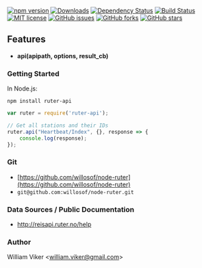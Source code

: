 [![npm version](https://badge.fury.io/js/ruter-api.svg)](https://badge.fury.io/js/ruter-api)
[![Downloads](https://img.shields.io/npm/dm/ruter-api.svg)](https://npmjs.com/ruter-api)
[![Dependency Status](https://david-dm.org/willosof/ruter-api.svg)](https://david-dm.org/willosof/ruter-api)
[![Build Status](https://travis-ci.org/willosof/ruter-api.svg?branch=master)](https://travis-ci.org/willosof/ruter-api)
[![MIT license](http://img.shields.io/badge/license-MIT-brightgreen.svg)](http://opensource.org/licenses/MIT)
[![GitHub issues](https://img.shields.io/github/issues/willosof/node-ruter.svg?style=plastic)](https://github.com/willosof/node-ruter/issues)
[![GitHub forks](https://img.shields.io/github/forks/willosof/node-ruter.svg?style=plastic)](https://github.com/willosof/node-ruter/network)
[![GitHub stars](https://img.shields.io/github/stars/willosof/node-ruter.svg?style=plastic)](https://github.com/willosof/node-ruter/stargazers)

## Features
* **api(apipath, options, result_cb)**

### Getting Started

In Node.js:

```
npm install ruter-api
```

```javascript
var ruter = require('ruter-api');

// Get all stations and their IDs
ruter.api("Heartbeat/Index", {}, response => {
	console.log(response);
});


```

### Git
* [https://github.com/willosof/node-ruter](https://github.com/willosof/node-ruter)
* `git@github.com:willosof/node-ruter.git`

### Data Sources / Public Documentation
* http://reisapi.ruter.no/help

### Author
William Viker <<william.viker@gmail.com>>
